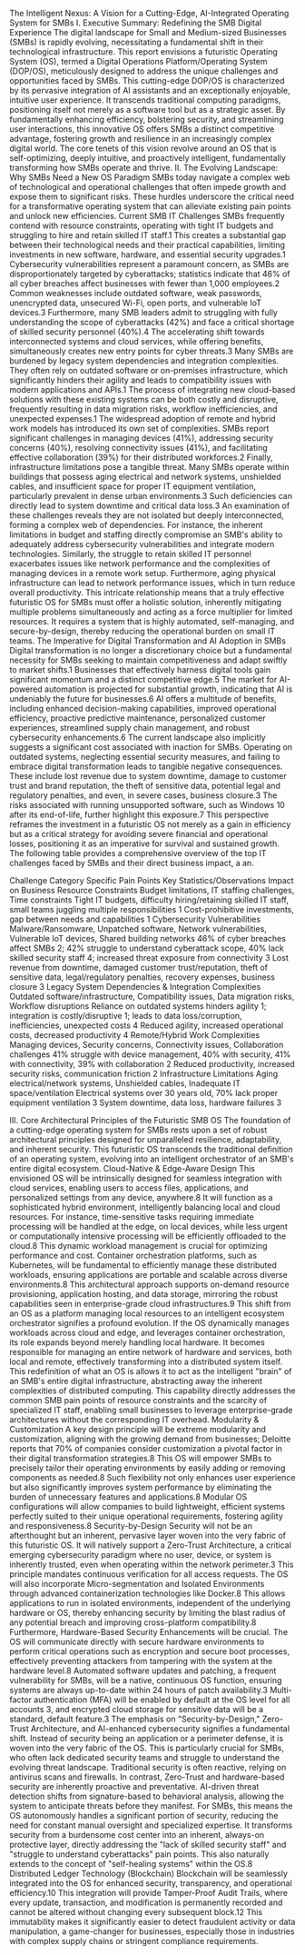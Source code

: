 The Intelligent Nexus: A Vision for a Cutting-Edge, AI-Integrated Operating System for SMBs
I. Executive Summary: Redefining the SMB Digital Experience
The digital landscape for Small and Medium-sized Businesses (SMBs) is rapidly evolving, necessitating a fundamental shift in their technological infrastructure. This report envisions a futuristic Operating System (OS), termed a Digital Operations Platform/Operating System (DOP/OS), meticulously designed to address the unique challenges and opportunities faced by SMBs. This cutting-edge DOP/OS is characterized by its pervasive integration of AI assistants and an exceptionally enjoyable, intuitive user experience. It transcends traditional computing paradigms, positioning itself not merely as a software tool but as a strategic asset. By fundamentally enhancing efficiency, bolstering security, and streamlining user interactions, this innovative OS offers SMBs a distinct competitive advantage, fostering growth and resilience in an increasingly complex digital world. The core tenets of this vision revolve around an OS that is self-optimizing, deeply intuitive, and proactively intelligent, fundamentally transforming how SMBs operate and thrive.
II. The Evolving Landscape: Why SMBs Need a New OS Paradigm
SMBs today navigate a complex web of technological and operational challenges that often impede growth and expose them to significant risks. These hurdles underscore the critical need for a transformative operating system that can alleviate existing pain points and unlock new efficiencies.
Current SMB IT Challenges
SMBs frequently contend with resource constraints, operating with tight IT budgets and struggling to hire and retain skilled IT staff.1 This creates a substantial gap between their technological needs and their practical capabilities, limiting investments in new software, hardware, and essential security upgrades.1
Cybersecurity vulnerabilities represent a paramount concern, as SMBs are disproportionately targeted by cyberattacks; statistics indicate that 46% of all cyber breaches affect businesses with fewer than 1,000 employees.2 Common weaknesses include outdated software, weak passwords, unencrypted data, unsecured Wi-Fi, open ports, and vulnerable IoT devices.3 Furthermore, many SMB leaders admit to struggling with fully understanding the scope of cyberattacks (42%) and face a critical shortage of skilled security personnel (40%).4 The accelerating shift towards interconnected systems and cloud services, while offering benefits, simultaneously creates new entry points for cyber threats.3
Many SMBs are burdened by legacy system dependencies and integration complexities. They often rely on outdated software or on-premises infrastructure, which significantly hinders their agility and leads to compatibility issues with modern applications and APIs.1 The process of integrating new cloud-based solutions with these existing systems can be both costly and disruptive, frequently resulting in data migration risks, workflow inefficiencies, and unexpected expenses.1
The widespread adoption of remote and hybrid work models has introduced its own set of complexities. SMBs report significant challenges in managing devices (41%), addressing security concerns (40%), resolving connectivity issues (41%), and facilitating effective collaboration (39%) for their distributed workforces.2
Finally, infrastructure limitations pose a tangible threat. Many SMBs operate within buildings that possess aging electrical and network systems, unshielded cables, and insufficient space for proper IT equipment ventilation, particularly prevalent in dense urban environments.3 Such deficiencies can directly lead to system downtime and critical data loss.3
An examination of these challenges reveals they are not isolated but deeply interconnected, forming a complex web of dependencies. For instance, the inherent limitations in budget and staffing directly compromise an SMB's ability to adequately address cybersecurity vulnerabilities and integrate modern technologies. Similarly, the struggle to retain skilled IT personnel exacerbates issues like network performance and the complexities of managing devices in a remote work setup. Furthermore, aging physical infrastructure can lead to network performance issues, which in turn reduce overall productivity. This intricate relationship means that a truly effective futuristic OS for SMBs must offer a holistic solution, inherently mitigating multiple problems simultaneously and acting as a force multiplier for limited resources. It requires a system that is highly automated, self-managing, and secure-by-design, thereby reducing the operational burden on small IT teams.
The Imperative for Digital Transformation and AI Adoption in SMBs
Digital transformation is no longer a discretionary choice but a fundamental necessity for SMBs seeking to maintain competitiveness and adapt swiftly to market shifts.1 Businesses that effectively harness digital tools gain significant momentum and a distinct competitive edge.5 The market for AI-powered automation is projected for substantial growth, indicating that AI is undeniably the future for businesses.6 AI offers a multitude of benefits, including enhanced decision-making capabilities, improved operational efficiency, proactive predictive maintenance, personalized customer experiences, streamlined supply chain management, and robust cybersecurity enhancements.6
The current landscape also implicitly suggests a significant cost associated with inaction for SMBs. Operating on outdated systems, neglecting essential security measures, and failing to embrace digital transformation leads to tangible negative consequences. These include lost revenue due to system downtime, damage to customer trust and brand reputation, the theft of sensitive data, potential legal and regulatory penalties, and even, in severe cases, business closure.3 The risks associated with running unsupported software, such as Windows 10 after its end-of-life, further highlight this exposure.7 This perspective reframes the investment in a futuristic OS not merely as a gain in efficiency but as a critical strategy for avoiding severe financial and operational losses, positioning it as an imperative for survival and sustained growth.
The following table provides a comprehensive overview of the top IT challenges faced by SMBs and their direct business impact, a an.

Challenge Category
Specific Pain Points
Key Statistics/Observations
Impact on Business
Resource Constraints
Budget limitations, IT staffing challenges, Time constraints
Tight IT budgets, difficulty hiring/retaining skilled IT staff, small teams juggling multiple responsibilities 1
Cost-prohibitive investments, gap between needs and capabilities 1
Cybersecurity Vulnerabilities
Malware/Ransomware, Unpatched software, Network vulnerabilities, Vulnerable IoT devices, Shared building networks
46% of cyber breaches affect SMBs 2; 42% struggle to understand cyberattack scope, 40% lack skilled security staff 4; increased threat exposure from connectivity 3
Lost revenue from downtime, damaged customer trust/reputation, theft of sensitive data, legal/regulatory penalties, recovery expenses, business closure 3
Legacy System Dependencies & Integration Complexities
Outdated software/infrastructure, Compatibility issues, Data migration risks, Workflow disruptions
Reliance on outdated systems hinders agility 1; integration is costly/disruptive 1; leads to data loss/corruption, inefficiencies, unexpected costs 4
Reduced agility, increased operational costs, decreased productivity 4
Remote/Hybrid Work Complexities
Managing devices, Security concerns, Connectivity issues, Collaboration challenges
41% struggle with device management, 40% with security, 41% with connectivity, 39% with collaboration 2
Reduced productivity, increased security risks, communication friction 2
Infrastructure Limitations
Aging electrical/network systems, Unshielded cables, Inadequate IT space/ventilation
Electrical systems over 30 years old, 70% lack proper equipment ventilation 3
System downtime, data loss, hardware failures 3

III. Core Architectural Principles of the Futuristic SMB OS
The foundation of a cutting-edge operating system for SMBs rests upon a set of robust architectural principles designed for unparalleled resilience, adaptability, and inherent security. This futuristic OS transcends the traditional definition of an operating system, evolving into an intelligent orchestrator of an SMB's entire digital ecosystem.
Cloud-Native & Edge-Aware Design
This envisioned OS will be intrinsically designed for seamless integration with cloud services, enabling users to access files, applications, and personalized settings from any device, anywhere.8 It will function as a sophisticated hybrid environment, intelligently balancing local and cloud resources. For instance, time-sensitive tasks requiring immediate processing will be handled at the edge, on local devices, while less urgent or computationally intensive processing will be efficiently offloaded to the cloud.8 This dynamic workload management is crucial for optimizing performance and cost. Container orchestration platforms, such as Kubernetes, will be fundamental to efficiently manage these distributed workloads, ensuring applications are portable and scalable across diverse environments.8 This architectural approach supports on-demand resource provisioning, application hosting, and data storage, mirroring the robust capabilities seen in enterprise-grade cloud infrastructures.9
This shift from an OS as a platform managing local resources to an intelligent ecosystem orchestrator signifies a profound evolution. If the OS dynamically manages workloads across cloud and edge, and leverages container orchestration, its role expands beyond merely handling local hardware. It becomes responsible for managing an entire network of hardware and services, both local and remote, effectively transforming into a distributed system itself. This redefinition of what an OS is allows it to act as the intelligent "brain" of an SMB's entire digital infrastructure, abstracting away the inherent complexities of distributed computing. This capability directly addresses the common SMB pain points of resource constraints and the scarcity of specialized IT staff, enabling small businesses to leverage enterprise-grade architectures without the corresponding IT overhead.
Modularity & Customization
A key design principle will be extreme modularity and customization, aligning with the growing demand from businesses; Deloitte reports that 70% of companies consider customization a pivotal factor in their digital transformation strategies.8 This OS will empower SMBs to precisely tailor their operating environments by easily adding or removing components as needed.8 Such flexibility not only enhances user experience but also significantly improves system performance by eliminating the burden of unnecessary features and applications.8 Modular OS configurations will allow companies to build lightweight, efficient systems perfectly suited to their unique operational requirements, fostering agility and responsiveness.8
Security-by-Design
Security will not be an afterthought but an inherent, pervasive layer woven into the very fabric of this futuristic OS. It will natively support a Zero-Trust Architecture, a critical emerging cybersecurity paradigm where no user, device, or system is inherently trusted, even when operating within the network perimeter.3 This principle mandates continuous verification for all access requests. The OS will also incorporate Micro-segmentation and Isolated Environments through advanced containerization technologies like Docker.8 This allows applications to run in isolated environments, independent of the underlying hardware or OS, thereby enhancing security by limiting the blast radius of any potential breach and improving cross-platform compatibility.8
Furthermore, Hardware-Based Security Enhancements will be crucial. The OS will communicate directly with secure hardware environments to perform critical operations such as encryption and secure boot processes, effectively preventing attackers from tampering with the system at the hardware level.8 Automated software updates and patching, a frequent vulnerability for SMBs, will be a native, continuous OS function, ensuring systems are always up-to-date within 24 hours of patch availability.3 Multi-factor authentication (MFA) will be enabled by default at the OS level for all accounts 3, and encrypted cloud storage for sensitive data will be a standard, default feature.3
The emphasis on "Security-by-Design," Zero-Trust Architecture, and AI-enhanced cybersecurity signifies a fundamental shift. Instead of security being an application or a perimeter defense, it is woven into the very fabric of the OS. This is particularly crucial for SMBs, who often lack dedicated security teams and struggle to understand the evolving threat landscape. Traditional security is often reactive, relying on antivirus scans and firewalls. In contrast, Zero-Trust and hardware-based security are inherently proactive and preventative. AI-driven threat detection shifts from signature-based to behavioral analysis, allowing the system to anticipate threats before they manifest. For SMBs, this means the OS autonomously handles a significant portion of security, reducing the need for constant manual oversight and specialized expertise. It transforms security from a burdensome cost center into an inherent, always-on protective layer, directly addressing the "lack of skilled security staff" and "struggle to understand cyberattacks" pain points. This also naturally extends to the concept of "self-healing systems" within the OS.8
Distributed Ledger Technology (Blockchain)
Blockchain will be seamlessly integrated into the OS for enhanced security, transparency, and operational efficiency.10 This integration will provide Tamper-Proof Audit Trails, where every update, transaction, and modification is permanently recorded and cannot be altered without changing every subsequent block.12 This immutability makes it significantly easier to detect fraudulent activity or data manipulation, a game-changer for businesses, especially those in industries with complex supply chains or stringent compliance requirements.